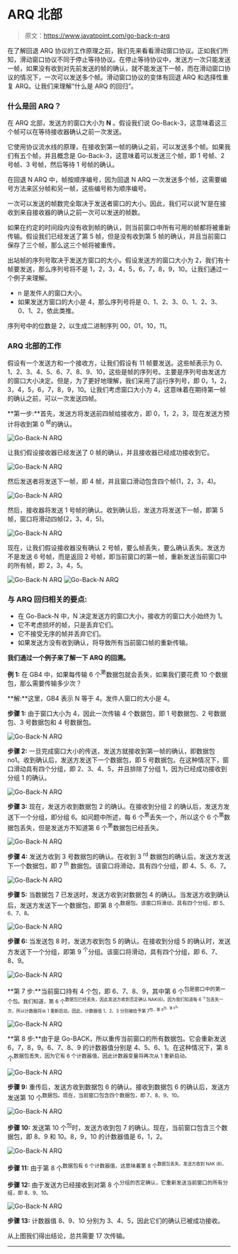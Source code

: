 # ARQ 北部

> 原文：<https://www.javatpoint.com/go-back-n-arq>

在了解回退 ARQ 协议的工作原理之前，我们先来看看滑动窗口协议。正如我们所知，滑动窗口协议不同于停止等待协议。在停止等待协议中，发送方一次只能发送一帧，如果没有收到对先前发送的帧的确认，就不能发送下一帧，而在滑动窗口协议的情况下，一次可以发送多个帧。滑动窗口协议的变体有回退 ARQ 和选择性重复 ARQ。让我们来理解“什么是 ARQ 的回归”。

### 什么是回 ARQ？

在 ARQ 北部，发送方的窗口大小为 **N** 。假设我们说 Go-Back-3，这意味着这三个帧可以在等待接收器确认之前一次发送。

它使用协议流水线的原理，在接收到第一帧的确认之前，可以发送多个帧。如果我们有五个帧，并且概念是 Go-Back-3，这意味着可以发送三个帧，即 1 号帧、2 号帧、3 号帧，然后等待 1 号帧的确认。

在回退 N ARQ 中，帧按顺序编号，因为回退 N ARQ 一次发送多个帧，这需要编号方法来区分帧和另一帧，这些编号称为顺序编号。

一次可以发送的帧数完全取决于发送者窗口的大小。因此，我们可以说‘N’是在接收到来自接收器的确认之前一次可以发送的帧数。

如果在约定的时间段内没有收到帧的确认，则当前窗口中所有可用的帧都将被重新传输。假设我们已经发送了第 5 帧，但是没有收到第 5 帧的确认，并且当前窗口保存了三个帧，那么这三个帧将被重传。

出站帧的序列号取决于发送方窗口的大小。假设发送方的窗口大小为 2，我们有十帧要发送，那么序列号将不是 1，2，3，4，5，6，7，8，9，10。让我们通过一个例子来理解。

*   n 是发件人的窗口大小。
*   如果发送方窗口的大小是 4，那么序列号将是 0、1、2、3、0、1、2、3、0、1、2，依此类推。

序列号中的位数是 2，以生成二进制序列 00，01，10，11。

### ARQ 北部的工作

假设有一个发送方和一个接收方，让我们假设有 11 帧要发送。这些帧表示为 0、1、2、3、4、5、6、7、8、9、10，这些是帧的序列号。主要是序列号由发送方的窗口大小决定。但是，为了更好地理解，我们采用了运行序列号，即 0，1，2，3，4，5，6，7，8，9，10。让我们考虑窗口大小为 4，这意味着在期待第一帧的确认之前，可以一次发送四帧。

**第一步:**首先，发送方将发送前四帧给接收方，即 0，1，2，3，现在发送方预计将收到第 0 <sup>帧</sup>的确认。

![Go-Back-N ARQ](img/110f32ed49797682d716e8bc9913b5ec.png)

让我们假设接收器已经发送了 0 帧的确认，并且接收器已经成功接收到它。

![Go-Back-N ARQ](img/e3b635fdcdfab4f81479833441beac9f.png)

然后发送者将发送下一帧，即 4 帧，并且窗口滑动包含四个帧(1，2，3，4)。

![Go-Back-N ARQ](img/be62ea4b20574e4bc736ee156f7a48e0.png)

然后，接收器将发送 1 号帧的确认。收到确认后，发送方将发送下一帧，即第 5 帧，窗口将滑动四帧(2，3，4，5)。

![Go-Back-N ARQ](img/5390e116caf835a97edd5cfa4b00efa1.png)

现在，让我们假设接收器没有确认 2 号帧，要么帧丢失，要么确认丢失。发送方不是发送 6 号帧，而是返回 2 号帧，即当前窗口的第一帧，重新发送当前窗口中的所有帧，即 2，3，4，5。

![Go-Back-N ARQ](img/3a6f0eba1bd094b314f9ff3702d02faa.png)
![Go-Back-N ARQ](img/ec1831b19140c7f8226065c7f5de7c83.png)

### 与 ARQ 回归相关的要点:

*   在 Go-Back-N 中，N 决定发送方的窗口大小，接收方的窗口大小始终为 1。
*   它不考虑损坏的帧，只是丢弃它们。
*   它不接受无序的帧并丢弃它们。
*   如果发送方没有收到确认，将导致所有当前窗口帧的重新传输。

**我们通过一个例子来了解一下 ARQ 的回溯。**

**例 1:** 在 GB4 中，如果每传输 6 个<sup>第</sup>数据包就会丢失，如果我们要花费 10 个数据包，那么需要传输多少次？

**解:**这里，GB4 表示 N 等于 4。发件人窗口的大小是 4。

**步骤 1:** 由于窗口大小为 4，因此一次传输 4 个数据包，即 1 号数据包、2 号数据包、3 号数据包和 4 号数据包。

![Go-Back-N ARQ](img/085af0a26db2bf3f82164143bbc96269.png)

**步骤 2:** 一旦完成窗口大小的传送，发送方就接收到第一帧的确认，即数据包 no1。收到确认后，发送方发送下一个数据包，即 5 号数据包。在这种情况下，窗口滑动具有四个分组，即 2、3、4、5，并且排除了分组 1，因为已经成功接收到分组 1 的确认。

![Go-Back-N ARQ](img/5e22d3ad311be00508bea8fb70ca882a.png)

**步骤 3:** 现在，发送方收到数据包 2 的确认。在接收到分组 2 的确认后，发送方发送下一个分组，即分组 6。如问题中所述，每 6 个<sup>第</sup>丢失一个，所以这个 6 个<sup>第</sup>数据包丢失，但是发送方不知道第 6 个<sup>第</sup>数据包已经丢失。

![Go-Back-N ARQ](img/a48514f0c5d8225360d05ccc56ead6e2.png)

**步骤 4:** 发送方收到 3 号数据包的确认。在收到 3 <sup>rd</sup> 数据包的确认后，发送方发送下一个数据包，即 7 <sup>th</sup> 数据包。该窗口将滑动，具有四个分组，即 4、5、6、7。

![Go-Back-N ARQ](img/c1ab2b470538fbd9933635575ff38f0e.png)

**步骤 5:** 当数据包 7 已发送时，发送方收到对数据包 4 的确认。当发送方收到确认后，发送方发送下一个数据包，即第 8 个<sup>数据包。该窗口将滑动，具有四个分组，即 5、6、7、8。</sup>

![Go-Back-N ARQ](img/d4e00d025298276988a4c7ee3b67ba65.png)

**步骤 6:** 当发送包 8 时，发送方收到包 5 的确认。在接收到分组 5 的确认时，发送方发送下一个分组，即第 9 <sup>个</sup>分组。该窗口将滑动，具有四个分组，即 6、7、8、9。

![Go-Back-N ARQ](img/a6c658fd95965c0bee5e18657fc58415.png)

**第 7 步:**当前窗口持有 4 个包，即 6、7、8、9，其中第 6 个<sup>包是窗口中的第一个包。我们知道，第 6 个<sup>数据包已经丢失，因此发送方收到否定确认 NAK(6)。因为我们知道每 6 <sup>个</sup>包丢失一次，所以计数器将从 1 重新启动。因此，计数器值 1、2、3 分别被给予第 7<sup>包、第 8<sup>包、第 9<sup>包。</sup></sup></sup></sup></sup>

![Go-Back-N ARQ](img/54d2534a8ccedf356aa2925c5bddf536.png)

**第 8 步:**由于是 Go-BACK，所以重传当前窗口的所有数据包。它会重新发送 6，7，8，9。6、7、8、9 的计数器值分别是 4、5、6、1。在这种情况下，第 8 个<sup>数据包丢失，因为它有 6 个计数器值，因此计数器变量将再次从 1 重新启动。</sup>

![Go-Back-N ARQ](img/d7026d40ce1190a89e286133f36af640.png)

**步骤 9:** 重传后，发送方收到数据包 6 的确认。接收到数据包 6 的确认后，发送方发送第 10 个<sup>数据包。现在，当前窗口包含四个数据包，即 7、8、9、10。</sup>

![Go-Back-N ARQ](img/e056080d818a44fdd2b7be05a2b8148e.png)

**步骤 10:** 发送第 10 个<sup>包</sup>时，发送方收到包 7 的确认。现在，当前窗口包含三个数据包，即 8、9 和 10。8，9，10 的计数器值是 6，1，2。

![Go-Back-N ARQ](img/dc7d77484fb1075f5e9a2b7a8dabafea.png)

**步骤 11:** 由于第 8 个<sup>数据包有 6 个计数器值，这意味着第 8 个<sup>数据包丢失，发送方收到 NAK (8)。</sup></sup>

**步骤 12:** 由于发送方已经接收到对第 8 个<sup>分组的否定确认，它重新发送当前窗口的所有分组，即 8、9、10。</sup>

![Go-Back-N ARQ](img/a2e5e81cd13a671b3bd91931fa978e10.png)

**步骤 13:** 计数器值 8、9、10 分别为 3、4、5，因此它们的确认已被成功接收。

从上图我们得出结论，总共需要 17 次传输。

* * *